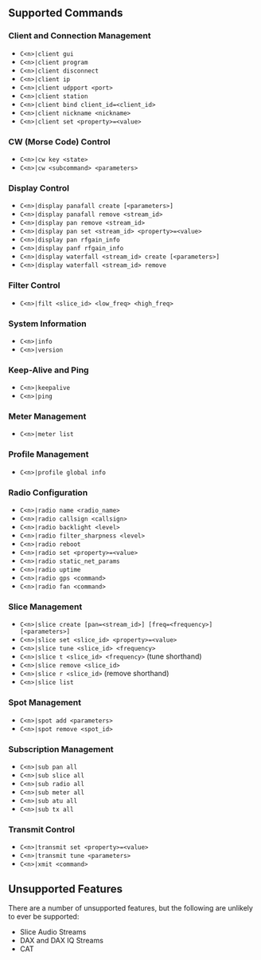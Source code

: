 ## Supported Commands

### Client and Connection Management
- `C<n>|client gui`
- `C<n>|client program`
- `C<n>|client disconnect`
- `C<n>|client ip`
- `C<n>|client udpport <port>`
- `C<n>|client station`
- `C<n>|client bind client_id=<client_id>`
- `C<n>|client nickname <nickname>`
- `C<n>|client set <property>=<value>`

### CW (Morse Code) Control
- `C<n>|cw key <state>`
- `C<n>|cw <subcommand> <parameters>`

### Display Control
- `C<n>|display panafall create [<parameters>]`
- `C<n>|display panafall remove <stream_id>`
- `C<n>|display pan remove <stream_id>`
- `C<n>|display pan set <stream_id> <property>=<value>`
- `C<n>|display pan rfgain_info`
- `C<n>|display panf rfgain_info`
- `C<n>|display waterfall <stream_id> create [<parameters>]`
- `C<n>|display waterfall <stream_id> remove`

### Filter Control
- `C<n>|filt <slice_id> <low_freq> <high_freq>`

### System Information
- `C<n>|info`
- `C<n>|version`

### Keep-Alive and Ping
- `C<n>|keepalive`
- `C<n>|ping`

### Meter Management
- `C<n>|meter list`

### Profile Management
- `C<n>|profile global info`

### Radio Configuration
- `C<n>|radio name <radio_name>`
- `C<n>|radio callsign <callsign>`
- `C<n>|radio backlight <level>`
- `C<n>|radio filter_sharpness <level>`
- `C<n>|radio reboot`
- `C<n>|radio set <property>=<value>`
- `C<n>|radio static_net_params`
- `C<n>|radio uptime`
- `C<n>|radio gps <command>`
- `C<n>|radio fan <command>`

### Slice Management
- `C<n>|slice create [pan=<stream_id>] [freq=<frequency>] [<parameters>]`
- `C<n>|slice set <slice_id> <property>=<value>`
- `C<n>|slice tune <slice_id> <frequency>`
- `C<n>|slice t <slice_id> <frequency>` (tune shorthand)
- `C<n>|slice remove <slice_id>`
- `C<n>|slice r <slice_id>` (remove shorthand)
- `C<n>|slice list`

### Spot Management
- `C<n>|spot add <parameters>`
- `C<n>|spot remove <spot_id>`

### Subscription Management
- `C<n>|sub pan all`
- `C<n>|sub slice all`
- `C<n>|sub radio all`
- `C<n>|sub meter all`
- `C<n>|sub atu all`
- `C<n>|sub tx all`

### Transmit Control
- `C<n>|transmit set <property>=<value>`
- `C<n>|transmit tune <parameters>`
- `C<n>|xmit <command>`


## Unsupported Features
There are a number of unsupported features, but the following are unlikely to ever be supported:
- Slice Audio Streams
- DAX and DAX IQ Streams
- CAT
